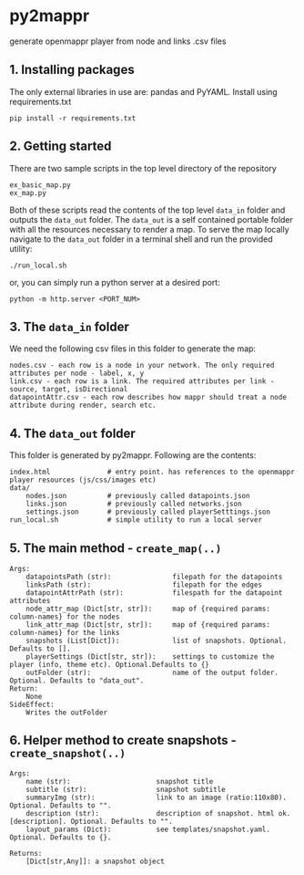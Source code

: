 # py2mappr
generate openmappr player from node and links .csv files

## 1. Installing packages
The only external libraries in use are: pandas and PyYAML. Install using requirements.txt

    pip install -r requirements.txt

## 2. Getting started
There are two sample scripts in the top level directory of the repository

    ex_basic_map.py
    ex_map.py

Both of these scripts read the contents of the top level `data_in` folder and outputs the `data_out` folder. The `data_out` is a self contained portable folder with all the resources necessary to render a map. To serve the map locally navigate to the `data_out` folder in a terminal shell and run the provided utility: 
    
    ./run_local.sh

or, you can simply run a python server at a desired port:

    python -m http.server <PORT_NUM>

## 3. The `data_in` folder

We need the following csv files in this folder to generate the map:

    nodes.csv - each row is a node in your network. The only required attributes per node - label, x, y
    link.csv - each row is a link. The required attributes per link - source, target, isDirectional
    datapointAttr.csv - each row describes how mappr should treat a node attribute during render, search etc.
    
## 4. The `data_out` folder

This folder is generated by py2mappr. Following are the contents:
    
    index.html              # entry point. has references to the openmappr player resources (js/css/images etc)
    data/
        nodes.json          # previously called datapoints.json
        links.json          # previously called networks.json
        settings.json       # previously called playerSetttings.json
    run_local.sh            # simple utility to run a local server
        
## 5. The main method - `create_map(..)`
    Args:
        datapointsPath (str):               filepath for the datapoints
        linksPath (str):                    filepath for the edges
        datapointAttrPath (str):            filespath for the datapoint attributes
        node_attr_map (Dict[str, str]):     map of {required params: column-names} for the nodes
        link_attr_map (Dict[str, str]):     map of {required params: column-names} for the links
        snapshots (List[Dict]):             list of snapshots. Optional. Defaults to [].
        playerSettings (Dict[str, str]):    settings to customize the player (info, theme etc). Optional.Defaults to {}
        outFolder (str):                    name of the output folder. Optional. Defaults to "data_out".
    Return:
        None
    SideEffect:
        Writes the outFolder
        
## 6. Helper method to create snapshots - `create_snapshot(..)`
    
    Args:
        name (str):                     snapshot title
        subtitle (str):                 snapshot subtitle
        summaryImg (str):               link to an image (ratio:110x80). Optional. Defaults to "".
        description (str):              description of snapshot. html ok.[description]. Optional. Defaults to "".
        layout_params (Dict):           see templates/snapshot.yaml. Optional. Defaults to {}.

    Returns:
        [Dict[str,Any]]: a snapshot object
